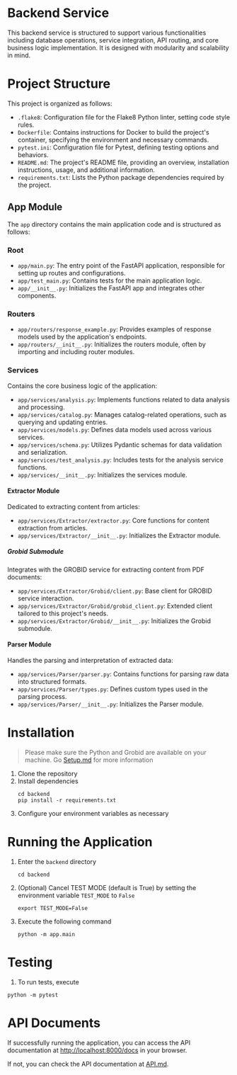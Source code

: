 # Backend Service
This backend service is structured to support various functionalities including database operations, service integration, API routing, and core business logic implementation. It is designed with modularity and scalability in mind.

# Project Structure

This project is organized as follows:

- `.flake8`: Configuration file for the Flake8 Python linter, setting code style rules.
- `Dockerfile`: Contains instructions for Docker to build the project's container, specifying the environment and necessary commands.
- `pytest.ini`: Configuration file for Pytest, defining testing options and behaviors.
- `README.md`: The project's README file, providing an overview, installation instructions, usage, and additional information.
- `requirements.txt`: Lists the Python package dependencies required by the project.

## App Module

The `app` directory contains the main application code and is structured as follows:

### Root

- `app/main.py`: The entry point of the FastAPI application, responsible for setting up routes and configurations.
- `app/test_main.py`: Contains tests for the main application logic.
- `app/__init__.py`: Initializes the FastAPI app and integrates other components.

### Routers

- `app/routers/response_example.py`: Provides examples of response models used by the application's endpoints.
- `app/routers/__init__.py`: Initializes the routers module, often by importing and including router modules.

### Services

Contains the core business logic of the application:

- `app/services/analysis.py`: Implements functions related to data analysis and processing.
- `app/services/catalog.py`: Manages catalog-related operations, such as querying and updating entries.
- `app/services/models.py`: Defines data models used across various services.
- `app/services/schema.py`: Utilizes Pydantic schemas for data validation and serialization.
- `app/services/test_analysis.py`: Includes tests for the analysis service functions.
- `app/services/__init__.py`: Initializes the services module.

#### Extractor Module

Dedicated to extracting content from articles:

- `app/services/Extractor/extractor.py`: Core functions for content extraction from articles.
- `app/services/Extractor/__init__.py`: Initializes the Extractor module.

##### Grobid Submodule

Integrates with the GROBID service for extracting content from PDF documents:

- `app/services/Extractor/Grobid/client.py`: Base client for GROBID service interaction.
- `app/services/Extractor/Grobid/grobid_client.py`: Extended client tailored to this project's needs.
- `app/services/Extractor/Grobid/__init__.py`: Initializes the Grobid submodule.

#### Parser Module

Handles the parsing and interpretation of extracted data:

- `app/services/Parser/parser.py`: Contains functions for parsing raw data into structured formats.
- `app/services/Parser/types.py`: Defines custom types used in the parsing process.
- `app/services/Parser/__init__.py`: Initializes the Parser module.



# Installation

> Please make sure the Python and Grobid are available on your machine. Go [Setup.md](../Documents/Implementation/Setup.md#backend-service) for more information

1. Clone the repository
2. Install dependencies
   ```
   cd backend
   pip install -r requirements.txt
   ```
3. Configure your environment variables as necessary

# Running the Application

1. Enter the `backend` directory
    ```
    cd backend
    ```
2. (Optional) Cancel TEST MODE (default is True) by setting the environment variable `TEST_MODE` to `False`
    ```
    export TEST_MODE=False
    ```
3. Execute the following command
    ```
    python -m app.main
    ```

# Testing

1. To run tests, execute

```
python -m pytest
```

# API Documents

If successfully running the application, you can access the API documentation at [http://localhost:8000/docs](http://localhost:8000/docs) in your browser.

If not, you can check the API documentation at [API.md](../Documents/Implementation/API/api-doc.md).
